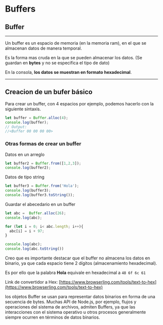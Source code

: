# Buffers

## Buffer

---

Un buffer es un espacio de memoria (en la memoria ram), en el que se almacenan datos de manera temporal.

Es la forma mas cruda en la que se pueden almacenar los datos. (Se guardan en **bytes** y no se especifica el tipo de dato)

En la consola, **los datos se muestran en formato hexadecimal**.

---

## Creacion de un bufer básico

Para crear un buffer, con 4 espacios por ejemplo, podemos hacerlo con la siguiente sintaxis.

```javascript
let buffer = Buffer.alloc(4);
console.log(buffer); 
// Output:
//<Buffer 00 00 00 00>
```

<h3>Otras formas de crear un buffer</h3>

Datos en un arreglo

```javascript
let buffer2 = Buffer.from([1,2,3]);
console.log(buffer2);
```

Datos de tipo string

```javascript
let buffer3 = Buffer.from('Hola');
console.log(buffer3);
console.log(buffer3.toString());
```

Guardar el abecedario en un buffer

```javascript
let abc =  Buffer.alloc(26);
console.log(abc);

for (let i = 0; i< abc.length; i++){
  abc[i] = i + 97;
}

console.log(abc);
console.log(abc.toString())
```

Creo que es importante destacar que el buffer no almacena los datos en binario, ya que cada espacio tiene 2 dígitos (almacenamiento hexadecimal).

Es por ello que la palabra **Hola** equivale en hexadecimal a `48 6f 6c 61`

Link de convertidor a Hex: [https://www.browserling.com/tools/text-to-hex](https://www.browserling.com/tools/text-to-hex)

los objetos Buffer se usan para representar datos binarios en forma de una secuencia de bytes. Muchas API de Node.js, por ejemplo, flujos y operaciones del sistema de archivos, admiten Buffers, ya que las interacciones con el sistema operativo u otros procesos generalmente siempre ocurren en términos de datos binarios.